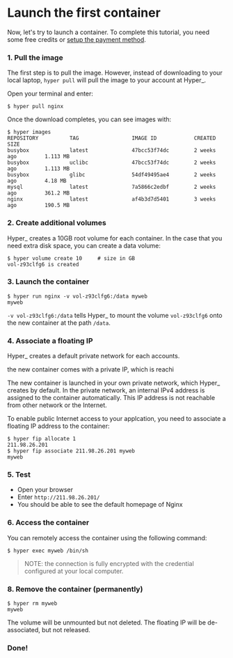 # Launch the first container

Now, let's try to launch a container. To complete this tutorial, you need some free credits or [setup the payment method](https://console.hyper.sh/billing/credit). 


### 1. Pull the image

The first step is to pull the image. However, instead of downloading to your local laptop, `hyper pull` will pull the image to your account at Hyper\_. 

Open your terminal and enter:

    $ hyper pull nginx

Once the download completes, you can see images with:

	$ hyper images
	REPOSITORY          TAG                 IMAGE ID            CREATED             SIZE
    busybox             latest              47bcc53f74dc        2 weeks ago         1.113 MB
    busybox             uclibc              47bcc53f74dc        2 weeks ago         1.113 MB
    busybox             glibc               54df49495ae4        2 weeks ago         4.18 MB
    mysql               latest              7a5866c2edbf        2 weeks ago         361.2 MB
    nginx               latest              af4b3d7d5401        3 weeks ago         190.5 MB

### 2. Create additional volumes 
Hyper\_ creates a 10GB root volume for each container. In the case that you need extra disk space, you can create a data volume:

	$ hyper volume create 10     # size in GB
	vol-z93clfg6 is created
	
### 3. Launch the container

	$ hyper run nginx -v vol-z93clfg6:/data myweb
	myweb

`-v vol-z93clfg6:/data` tells Hyper\_ to mount the volume `vol-z93clfg6` onto the new container at the path `/data`.

### 4. Associate a floating IP
Hyper\_ creates a default private network for each accounts. 

the new container comes with a private IP, which is reachi

The new container is launched in your own private network, which Hyper\_ creates by default. In the private network, an internal IPv4 address is assigned to the container automatically. This IP address is not reachable from other network or the Internet.

To enable public Internet access to your applcation, you need to associate a floating IP address to the container:

	$ hyper fip allocate 1
	211.98.26.201
	$ hyper fip associate 211.98.26.201 myweb
	myweb

### 5. Test
- Open your browser
- Enter `http://211.98.26.201/`
- You should be able to see the default homepage of Nginx

### 6. Access the container
You can remotely access the container using the following command:

	$ hyper exec myweb /bin/sh

> NOTE: the connection is fully encrypted with the credential configured at your local computer.

### 8. Remove the container  (permanently)

    $ hyper rm myweb
    myweb

The volume will be unmounted but not deleted. The floating IP will be de-associated, but not released.

### Done!
